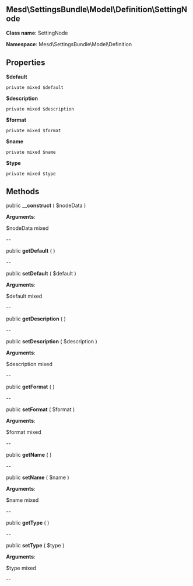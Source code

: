 Mesd\SettingsBundle\Model\Definition\SettingNode
---------------

    

    


**Class name**: SettingNode

**Namespace**: Mesd\SettingsBundle\Model\Definition









Properties
----------


**$default**

    private mixed $default










**$description**

    private mixed $description










**$format**

    private mixed $format










**$name**

    private mixed $name










**$type**

    private mixed $type










Methods
-------


public **__construct** ( $nodeData )


    








**Arguments**:

$nodeData mixed 


--


public **getDefault** (  )


    









--


public **setDefault** ( $default )


    








**Arguments**:

$default mixed 


--


public **getDescription** (  )


    









--


public **setDescription** ( $description )


    








**Arguments**:

$description mixed 


--


public **getFormat** (  )


    









--


public **setFormat** ( $format )


    








**Arguments**:

$format mixed 


--


public **getName** (  )


    









--


public **setName** ( $name )


    








**Arguments**:

$name mixed 


--


public **getType** (  )


    









--


public **setType** ( $type )


    








**Arguments**:

$type mixed 


--

